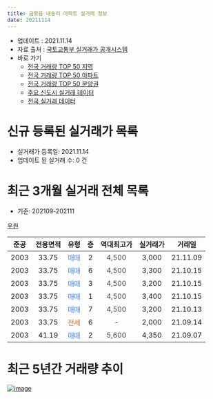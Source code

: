 ```yaml
---
title: 금왕읍 내송리 아파트 실거래 정보
date: 20211114
---
```


* 업데이트 : 2021.11.14
* 자료 출처 : [국토교통부 실거래가 공개시스템](http://rt.molit.go.kr)
* 바로 가기
    * [전국 거래량 TOP 50 지역](https://apt-info.github.io/apt-trade-info/tr)
    * [전국 거래량 TOP 50 아파트](https://apt-info.github.io/apt-trade-info/ta)
    * [전국 거래량 TOP 50 분양권](https://apt-info.github.io/apt-trade-info/tb)
    * [주요 신도시 실거래 데이터](https://apt-info.github.io/apt-trade-info/newtown)
    * [전국 실거래 데이터](https://apt-info.github.io/apt-trade-info/all)



<script async src="https://pagead2.googlesyndication.com/pagead/js/adsbygoogle.js"></script>
<!-- 기본광고 -->
<ins class="adsbygoogle"
     style="display:block"
     data-ad-client="ca-pub-1142216861245946"
     data-ad-slot="4805727019"
     data-ad-format="auto"
     data-full-width-responsive="true"></ins>
<script>
     (adsbygoogle = window.adsbygoogle || []).push({});
</script>


# 신규 등록된 실거래가 목록

* 실거래가 등록일: 2021.11.14
* 업데이트 된 실거래 수: 0 건




<script async src="https://pagead2.googlesyndication.com/pagead/js/adsbygoogle.js"></script>
<!-- 기본광고 -->
<ins class="adsbygoogle"
     style="display:block"
     data-ad-client="ca-pub-1142216861245946"
     data-ad-slot="4805727019"
     data-ad-format="auto"
     data-full-width-responsive="true"></ins>
<script>
     (adsbygoogle = window.adsbygoogle || []).push({});
</script>


# 최근 3개월 실거래 전체 목록
* 기준: 202109-202111


[우원](https://search.naver.com/search.naver?query=%EC%9A%B0%EC%9B%90)

|준공|전용면적|유형|층|역대최고가|실거래가|거래일|
|:---:|:---:|:---:|:---:|:---:|:---:|:---:|
|2003|33.75|<span style="color:#4285F3">매매</span>|2|<span style="color:#444444">4,500</span>|3,000|21.11.09|
|2003|33.75|<span style="color:#4285F3">매매</span>|6|<span style="color:#444444">4,500</span>|3,300|21.10.15|
|2003|33.75|<span style="color:#4285F3">매매</span>|3|<span style="color:#444444">4,500</span>|3,200|21.10.15|
|2003|33.75|<span style="color:#4285F3">매매</span>|1|<span style="color:#444444">4,500</span>|3,400|21.10.15|
|2003|33.75|<span style="color:#4285F3">매매</span>|7|<span style="color:#444444">4,500</span>|3,200|21.10.13|
|2003|33.75|<span style="color:#FF5A00">전세</span>|6|<span style="color:#444444">-</span>|2,000|21.09.14|
|2003|41.19|<span style="color:#4285F3">매매</span>|2|<span style="color:#444444">5,600</span>|4,350|21.09.07|



<script async src="https://pagead2.googlesyndication.com/pagead/js/adsbygoogle.js"></script>
<!-- 기본광고 -->
<ins class="adsbygoogle"
     style="display:block"
     data-ad-client="ca-pub-1142216861245946"
     data-ad-slot="4805727019"
     data-ad-format="auto"
     data-full-width-responsive="true"></ins>
<script>
     (adsbygoogle = window.adsbygoogle || []).push({});
</script>


# 최근 5년간 거래량 추이


<div style="width:100%;">
    <canvas id="deal_progress" height="200"></canvas>
</div>

<script>
new Chart(document.getElementById("deal_progress"), {
    type: 'line',
    data: {
        labels: ['16.01','16.02','16.03','16.04','16.05','16.06','16.07','16.09','16.11','16.12','17.01','17.02','17.03','17.04','17.05','17.06','17.07','17.08','17.09','17.10','17.11','18.01','18.02','18.03','18.05','18.06','18.07','18.08','18.09','18.10','18.12','19.01','19.02','19.03','19.05','19.06','19.07','19.11','19.12','20.01','20.02','20.03','20.04','20.06','20.07','20.09','20.10','20.11','20.12','21.01','21.02','21.03','21.04','21.05','21.06','21.07','21.08','21.09','21.10','21.11'],
        datasets: [{
            label: '매매/분양권',
            data: [3,0,2,0,1,2,0,0,2,0,0,2,2,2,4,0,0,1,1,1,1,5,0,1,1,0,2,4,1,0,1,4,2,1,0,4,1,0,0,1,1,0,1,1,4,0,1,2,0,1,0,2,1,1,3,3,6,1,4,1],
            borderColor: "rgba(66, 133, 243, 1)",
            backgroundColor: "rgba(66, 133, 243, 0.05)",
            borderWidth: 1,
            pointRadius: 0,
            fill: false,
            lineTension: 0
        },{
            label: '전/월세',
            data: [1,1,1,2,1,2,2,1,0,2,2,0,1,1,2,1,1,2,1,0,2,1,1,0,1,1,0,0,3,2,2,1,0,0,2,0,0,2,1,1,0,3,1,1,0,1,0,0,1,0,3,0,0,0,3,1,0,1,0,0],
            borderColor: "rgba(255, 90, 0, 1)",
            backgroundColor: "rgba(255, 90, 0, 0.05)",
            borderWidth: 1,
            pointRadius: 0,
            fill: false,
            lineTension: 0
        },{
            label: '합계',
            data: [4,1,3,2,2,4,2,1,2,2,2,2,3,3,6,1,1,3,2,1,3,6,1,1,2,1,2,4,4,2,3,5,2,1,2,4,1,2,1,2,1,3,2,2,4,1,1,2,1,1,3,2,1,1,6,4,6,2,4,1],
            borderColor: "rgba(0, 0, 0, 1)",
            backgroundColor: "rgba(0, 0, 0, 0.03)",
            borderWidth: 0.1,
            pointRadius: 0,
            fill: true,
            lineTension: 0
        }
        ]
    },
    options: {
        responsive: true,
        title: {
            display: false
        },
        tooltips: {
            mode: 'index',
            intersect: false
        },
        hover: {
            mode: 'nearest',
            intersect: true
        },
        scales: {
            xAxes: [{
                display: true,
                scaleLabel: {
                    display: true,
                    labelString: '년/월'
                }
            }],
            yAxes: [{
                display: true,
                ticks: {
                    suggestedMin: 0,
                },
                scaleLabel: {
                    display: true,
                    labelString: '실거래 수'
                }
            }]
        }
    }
});

</script>


[![image](https://apt-info.github.io/images/2020-01-03-apt-trade-info/1024x500.png)](https://play.google.com/store/apps/details?id=com.aptinfo.apttradeinfo)


